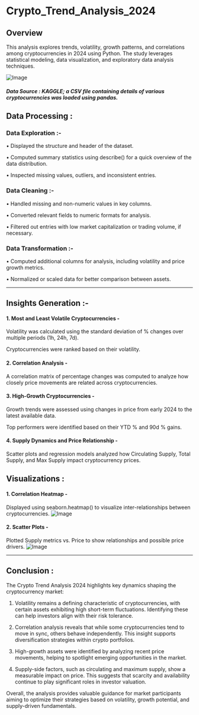# Crypto_Trend_Analysis_2024

## Overview
This analysis explores trends, volatility, growth patterns, and correlations among cryptocurrencies in 2024 using Python. The study leverages statistical modeling, data visualization, and exploratory data analysis techniques.

![Image](https://github.com/user-attachments/assets/4d81071e-dd4c-4c8f-bf60-54e6e43a6d42)

##### Data Source : KAGGLE; a CSV file containing details of various cryptocurrencies was loaded using pandas. 

## Data Processing :
### Data Exploration :-
• Displayed the structure and header of the dataset.

• Computed summary statistics using describe() for a quick overview of the data distribution.

• Inspected missing values, outliers, and inconsistent entries.

### Data Cleaning :-
• Handled missing and non-numeric values in key columns.

• Converted relevant fields to numeric formats for analysis.

• Filtered out entries with low market capitalization or trading volume, if necessary.

### Data Transformation :-
• Computed additional columns for analysis, including volatility and price growth metrics.

• Normalized or scaled data for better comparison between assets.


---------------------------------------------------------------------------------------------------------------------------------------------------------------------------------------------------------------------

## Insights Generation :-
#### 1. Most and Least Volatile Cryptocurrencies -
Volatility was calculated using the standard deviation of % changes over multiple periods (1h, 24h, 7d).

Cryptocurrencies were ranked based on their volatility.

#### 2. Correlation Analysis -
A correlation matrix of percentage changes was computed to analyze how closely price movements are related across cryptocurrencies.

#### 3. High-Growth Cryptocurrencies -
Growth trends were assessed using changes in price from early 2024 to the latest available data.

Top performers were identified based on their YTD % and 90d % gains.

#### 4. Supply Dynamics and Price Relationship -
Scatter plots and regression models analyzed how Circulating Supply, Total Supply, and Max Supply impact cryptocurrency prices.

## Visualizations :
#### 1. Correlation Heatmap -
Displayed using seaborn.heatmap() to visualize inter-relationships between cryptocurrencies.
![Image](https://github.com/user-attachments/assets/1d0917aa-8e1f-494b-a7f2-35974164826a)

#### 2. Scatter Plots -
Plotted Supply metrics vs. Price to show relationships and possible price drivers.
![Image](https://github.com/user-attachments/assets/aa06bd35-0f3d-492a-add7-c7c20ef96b63)

---------------------------------------------------------------------------------------------------------------------------------------------------------------------------------------------------------------------

## Conclusion :
The Crypto Trend Analysis 2024 highlights key dynamics shaping the cryptocurrency market:

1. Volatility remains a defining characteristic of cryptocurrencies, with certain assets exhibiting high short-term fluctuations. Identifying these can help investors align with their risk tolerance.

2. Correlation analysis reveals that while some cryptocurrencies tend to move in sync, others behave independently. This insight supports diversification strategies within crypto portfolios.

3. High-growth assets were identified by analyzing recent price movements, helping to spotlight emerging opportunities in the market.

3. Supply-side factors, such as circulating and maximum supply, show a measurable impact on price. This suggests that scarcity and availability continue to play significant roles in investor valuation.

Overall, the analysis provides valuable guidance for market participants aiming to optimize their strategies based on volatility, growth potential, and supply-driven fundamentals.

